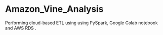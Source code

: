 # Amazon_Vine_Analysis
Performing cloud-based ETL using  using PySpark, Google Colab notebook and AWS RDS .
